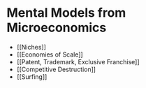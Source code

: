 # Mental Models from Microeconomics

- [[Niches]]
- [[Economies of Scale]]
- [[Patent, Trademark, Exclusive Franchise]]
- [[Competitive Destruction]]
- [[Surfing]]